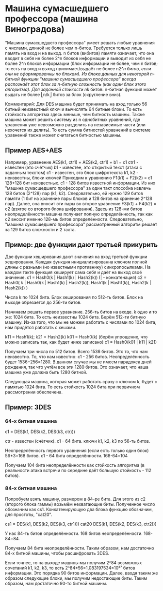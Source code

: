 # Машина сумасшедшего профессора (машина Виноградова)
"Машина сумасшедшего профессора" умеет решать любые уравнения с числами, длиной не более чем n-битов.
Требуется только лишь память на вход и на выход. n битов (вибитов) памяти означает, что она вводит в себя не более 2^n блоков информации и выводит из себя не более 2^n блоков информации (блок информации не более, чем n битов; то есть на вход и выход принимает/выдаёт не более n*2^n битов, если они не сформированны по блокам).
Из блока данных для некоторой n-битной функции "машина сумасшедшего профессора" всегда распознаёт этот блок за n-битную сложность (как один блок этого алгоритма). Для заданной стойкости n*k битов: n-битная функция может выдать не более ⎣n/k⎦ битов за блок (округление вниз).

Комментарий:
Для DES машина будет принимать на вход только 56 битный неизвестный ключ и вычислять 64 битные блоки. То есть стойкость алгоритма здесь меньше, чем битность машины.
Также машина может решить систему из n однобитных уравнений, где уравнения уже невозможно разделить на независимые части (или нехочется их делить). То есть сумма битностей уравнений в системе уравнений также может считаться битностью машины.


## Пример AES+AES
Например, уравнение AES(k1, ctr1) + AES(k2, ctr1) + b1 = c1
ctr1 - известен (это счётчик)
b1 - известен, это открытый текст (атака с заданным текстом)
с1 - известен, это блок шифротекста
k1, k2 - неизвестны, блоки ключей
Приходим к уравнению F1(k1) + F2(k2) = c1
128+128 бит неизвестных. c1 - 128 битов известной информации.
Из них "машина сумасшедшего профессора" за один такт способна извлечь 128 битов (2^128) пар (k1, k2).
Следовательно, ей нужно 129 битов памяти (1 бит на хранение пары блоков и 128 битов на хранение 2^128 пар).
Далее, она вносит эти пары во второе уравнение F3(k1) + F4(k2) = c2 (взятое со второго блока шифрования).
Здесь из 128-ми битов неопределённости машина получает полную определённость, так как c2 вносит именно 128-мь битов определённости.
Следовательно, "машина сумасшедшего профессора" рассмотренный алгоритм решает за 129 битов сложности и 2 такта.


## Пример: две функции дают третьей прикурить
Две функции хеширования дают значения на вход третьей функции хеширования. Каждая функция инициализированна ключом полной длины с разными (но известными противнику) синхропосылками.
На каждом такте функция хеширует сама себя и даёт на выход своё значение.
c1 = Hash0(k | Hash1(k) | Hash2(k)) (| - конкатенация)
c2 = Hash0( k | Hash0(k | Hash1(k) | Hash2(k)), Hash1(k | Hash1(k)), Hash2(k | Hash2(k))  )

Числа k по 1024 бита. Блок хеширования по 512-ть битов. Блок на выходе обрезается до 256-ти битов.

Начинаем решать первое уравнение.
256-ть битов на входе. k одно и то же: 1024 бита. То есть неизвестны 1024 бита.
Берём 512-ти битную машину.
Из-за того, что мы не можем работать с числами по 1024 бита, нам придётся работать с хешами.

k11 = Hash1(k); k21 = Hash2(k)
k01 = Hash0(k) (берём упрощение, что можно записать так, как будет ниже записано)
c1 = Hash0(k01 | k11 | k21)

Получаем три числа по 512 битов. Всего 1536 битов. Это то, что нам неизвестно.
То, что нам известно: с1 - 256 битов.
Неопределённость будет 1536−256=1280.
В данном случае мы не имеем парадокса дней рождения, так что учтём все эти 1280 битов.
Это означает, что наша машина уже должна быть 1280 битной.

Следующая машина, которая может работать сразу с ключом k, будет с памятью 1024 бита.
То есть стойкость 1024 бита при первичном рассмотрении обеспечена.


## Пример: 3DES

### 64-х битная машина
c1 = DES(k1, DES(k2, DES(k3, ctr)))

ctr - известен (счётчик).
с1 - 64 бита.
ключи k1, k2, k3 по 56-ть битов.

Неопределённость первого уравнения (если есть только один блок) 56*3=168 битов.
c1 - 64 бита определённости.
168-64=104

Получаем 104 бита неопределённости как стойкость алгоритма (в реальности атака встречи по середине даёт большую стойкость - 112 битов).

### 84-х битная машина
Попробуем взять машину, размером в 84-ре бита. Для этого из c2 (второго блока гаммы) возьмём нехватающие биты. Полученное число обозначим как cs1.
Конкатенирующую два блока функцию обозначим, для простоты, "cat20".

cs1 = DES(k1, DES(k2, DES(k3, ctr1))) cat20 DES(k1, DES(k2, DES(k3, ctr2)))

У нас 84-ть битов определённости. 168 битов неопределённости.
168-84=84.

Получаем 84 бита неопределённости.
Таким образом, нам достаточно 84-х битной машины, чтобы расшифровать 3DES.

Если точнее, то на выходе машины мы получим 2^84 возможных сочетаний k1, k2, k3, то есть 2^84*56=1,083197534×10²⁷ битов информации. Это порядка 90 битов информации.
Далее, вводя таким же образом следующие блоки, мы получим недостающие биты.
Таким образом, нам достаточно 90-то битной машины.
